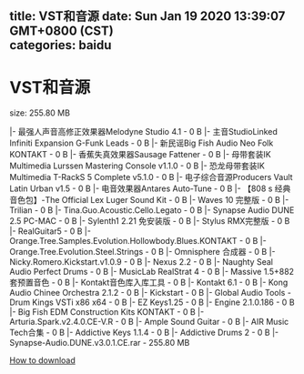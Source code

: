 
title: VST和音源
date: Sun Jan 19 2020 13:39:07 GMT+0800 (CST)    
categories: baidu
---

# VST和音源
size: 255.80 MB
 
 
|- 最强人声音高修正效果器Melodyne Studio 4.1 - 0 B
|- 主音StudioLinked Infiniti Expansion G-Funk Leads - 0 B
|- 新民谣Big Fish Audio Neo Folk KONTAKT - 0 B
|- 香蕉失真效果器Sausage Fattener - 0 B
|- 母带套装IK Multimedia Lurssen Mastering Console v1.1.0 - 0 B
|- 恐龙母带套装IK Multimedia T-RackS 5 Complete v5.1.0 - 0 B
|- 电子综合音源Producers Vault Latin Urban v1.5 - 0 B
|- 电音效果器Antares Auto-Tune - 0 B
|- 【808 s 经典音色包】-The Official Lex Luger Sound Kit - 0 B
|- Waves 10 完整版 - 0 B
|- Trilian - 0 B
|- Tina.Guo.Acoustic.Cello.Legato - 0 B
|- Synapse Audio DUNE 2.5 PC-MAC - 0 B
|- Sylenth1 2.21 免安装版 - 0 B
|- Stylus RMX完整版 - 0 B
|- RealGuitar5 - 0 B
|- Orange.Tree.Samples.Evolution.Hollowbody.Blues.KONTAKT - 0 B
|- Orange.Tree.Evolution.Steel.Strings - 0 B
|- Omnisphere 合成器 - 0 B
|- Nicky.Romero.Kickstart.v1.0.9 - 0 B
|- Nexus 2.2 - 0 B
|- Naughty Seal Audio Perfect Drums - 0 B
|- MusicLab RealStrat 4 - 0 B
|- Massive 1.5+882套预置音色 - 0 B
|- Kontakt音色库入库工具 - 0 B
|- Kontakt 6.1 - 0 B
|- Kong Audio Chinee Orchestra 2.1.2 - 0 B
|- Kickstart - 0 B
|- Global Audio Tools - Drum Kings VSTi x86 x64 - 0 B
|- EZ Keys1.25 - 0 B
|- Engine 2.1.0.186 - 0 B
|- Big Fish EDM Construction Kits KONTAKT - 0 B
|- Arturia.Spark.v2.4.0.CE-V.R - 0 B
|- Ample Sound Guitar - 0 B
|- AIR Music Tech合集 - 0 B
|- Addictive Keys 1.1.4 - 0 B
|- Addictive Drums 2 - 0 B
|- Synapse-Audio.DUNE.v3.0.1.CE.rar - 255.80 MB

[How to download](https://bpcam.bemobtrk.com/go/2ceec3aa-1ca2-46d6-b9ff-aaa5c184517c?jno=4384)